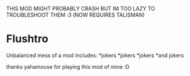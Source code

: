 THIS MOD MIGHT PROBABLY CRASH BUT IM TOO LAZY TO TROUBLESHOOT THEM :3
(NOW REQUIRES TALISMAN)
# Flushtro
Unbalanced mess of a mod
includes:
*jokers
*jokers
*jokers
*and jokers

thanks yahamouse for playing this mod of mine :D
